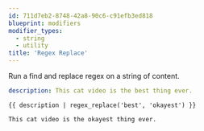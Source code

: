 ```yaml
---
id: 711d7eb2-8748-42a8-90c6-c91efb3ed818
blueprint: modifiers
modifier_types:
  - string
  - utility
title: 'Regex Replace'
---
```

Run a find and replace regex on a string of content.

```yaml
description: This cat video is the best thing ever.
```

```
{{ description | regex_replace('best', 'okayest') }}
```

```html
This cat video is the okayest thing ever.
```

